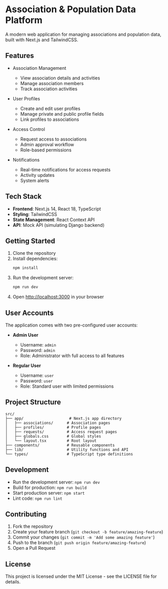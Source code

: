 # Association & Population Data Platform

A modern web application for managing associations and population data, built with Next.js and TailwindCSS.

## Features

- Association Management
  - View association details and activities
  - Manage association members
  - Track association activities

- User Profiles
  - Create and edit user profiles
  - Manage private and public profile fields
  - Link profiles to associations

- Access Control
  - Request access to associations
  - Admin approval workflow
  - Role-based permissions

- Notifications
  - Real-time notifications for access requests
  - Activity updates
  - System alerts

## Tech Stack

- **Frontend**: Next.js 14, React 18, TypeScript
- **Styling**: TailwindCSS
- **State Management**: React Context API
- **API**: Mock API (simulating Django backend)

## Getting Started

1. Clone the repository
2. Install dependencies:
   ```bash
   npm install
   ```
3. Run the development server:
   ```bash
   npm run dev
   ```
4. Open [http://localhost:3000](http://localhost:3000) in your browser

## User Accounts

The application comes with two pre-configured user accounts:

- **Admin User**
  - Username: `admin`
  - Password: `admin`
  - Role: Administrator with full access to all features

- **Regular User**
  - Username: `user`
  - Password: `user`
  - Role: Standard user with limited permissions

## Project Structure

```
src/
├── app/                    # Next.js app directory
│   ├── associations/      # Association pages
│   ├── profiles/          # Profile pages
│   ├── requests/          # Access request pages
│   ├── globals.css        # Global styles
│   └── layout.tsx         # Root layout
├── components/            # Reusable components
├── lib/                   # Utility functions and API
└── types/                 # TypeScript type definitions
```

## Development

- Run the development server: `npm run dev`
- Build for production: `npm run build`
- Start production server: `npm start`
- Lint code: `npm run lint`

## Contributing

1. Fork the repository
2. Create your feature branch (`git checkout -b feature/amazing-feature`)
3. Commit your changes (`git commit -m 'Add some amazing feature'`)
4. Push to the branch (`git push origin feature/amazing-feature`)
5. Open a Pull Request

## License

This project is licensed under the MIT License - see the LICENSE file for details. 